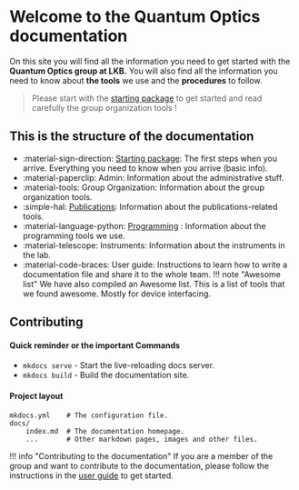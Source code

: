# Welcome to the Quantum Optics documentation

On this site you will find all the information you need to get started with the **Quantum Optics group at LKB.**
You will also find all the information you need to know about **the tools** we use and the **procedures** to follow.
> Please start with the [starting package](/starting-package) to get started and read carefully the group organization tools !


## This is the structure of the documentation
- :material-sign-direction: [Starting package](/starting-package): The first steps when you arrive. Everything you need to know when you arrive (basic info).
- :material-paperclip: Admin: Information about the administrative stuff.
- :material-tools: Group Organization: Information about the group organization tools.
- :simple-hal: [Publications](/publications): Information about the publications-related tools.
- :material-language-python: [Programming](/programming) : Information about the programming tools we use.
- :material-telescope: Instruments: Information about the instruments in the lab.
- :material-code-braces: User guide: Instructions to learn how to write a documentation file and share it to the whole team.
!!! note "Awesome list"
    We have also compiled an Awesome list. This is a list of tools that we found awesome. Mostly for device interfacing.


## Contributing
#### Quick reminder or the important Commands

* `mkdocs serve` - Start the live-reloading docs server.
* `mkdocs build` - Build the documentation site.

#### Project layout

    mkdocs.yml    # The configuration file.
    docs/
        index.md  # The documentation homepage.
        ...       # Other markdown pages, images and other files.

!!! info "Contributing to the documentation"
    If you are a member of the group and want to contribute to the documentation, please follow the instructions in the [user guide](/user-guide/doc_lkb_tuto) to get started.
